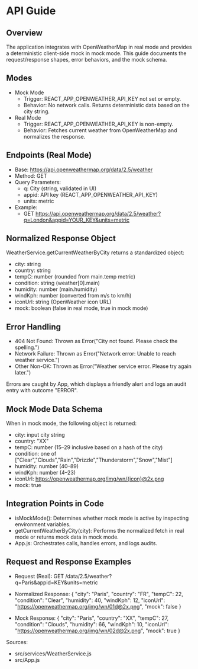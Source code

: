 # API Guide

## Overview
The application integrates with OpenWeatherMap in real mode and provides a deterministic client-side mock in mock mode. This guide documents the request/response shapes, error behaviors, and the mock schema.

## Modes
- Mock Mode
  - Trigger: REACT_APP_OPENWEATHER_API_KEY not set or empty.
  - Behavior: No network calls. Returns deterministic data based on the city string.
- Real Mode
  - Trigger: REACT_APP_OPENWEATHER_API_KEY is non-empty.
  - Behavior: Fetches current weather from OpenWeatherMap and normalizes the response.

## Endpoints (Real Mode)
- Base: https://api.openweathermap.org/data/2.5/weather
- Method: GET
- Query Parameters:
  - q: City (string, validated in UI)
  - appid: API key (REACT_APP_OPENWEATHER_API_KEY)
  - units: metric
- Example:
  - GET https://api.openweathermap.org/data/2.5/weather?q=London&appid=YOUR_KEY&units=metric

## Normalized Response Object
WeatherService.getCurrentWeatherByCity returns a standardized object:
- city: string
- country: string
- tempC: number (rounded from main.temp metric)
- condition: string (weather[0].main)
- humidity: number (main.humidity)
- windKph: number (converted from m/s to km/h)
- iconUrl: string (OpenWeather icon URL)
- mock: boolean (false in real mode, true in mock mode)

## Error Handling
- 404 Not Found: Thrown as Error("City not found. Please check the spelling.")
- Network Failure: Thrown as Error("Network error: Unable to reach weather service.")
- Other Non-OK: Thrown as Error("Weather service error. Please try again later.")

Errors are caught by App, which displays a friendly alert and logs an audit entry with outcome "ERROR".

## Mock Mode Data Schema
When in mock mode, the following object is returned:
- city: input city string
- country: "XX"
- tempC: number (15–29 inclusive based on a hash of the city)
- condition: one of ["Clear","Clouds","Rain","Drizzle","Thunderstorm","Snow","Mist"]
- humidity: number (40–89)
- windKph: number (4–23)
- iconUrl: https://openweathermap.org/img/wn/{icon}@2x.png
- mock: true

## Integration Points in Code
- isMockMode(): Determines whether mock mode is active by inspecting environment variables.
- getCurrentWeatherByCity(city): Performs the normalized fetch in real mode or returns mock data in mock mode.
- App.js: Orchestrates calls, handles errors, and logs audits.

## Request and Response Examples
- Request (Real): GET /data/2.5/weather?q=Paris&appid=KEY&units=metric
- Normalized Response:
  {
    "city": "Paris",
    "country": "FR",
    "tempC": 22,
    "condition": "Clear",
    "humidity": 40,
    "windKph": 12,
    "iconUrl": "https://openweathermap.org/img/wn/01d@2x.png",
    "mock": false
  }

- Mock Response:
  {
    "city": "Paris",
    "country": "XX",
    "tempC": 27,
    "condition": "Clouds",
    "humidity": 66,
    "windKph": 10,
    "iconUrl": "https://openweathermap.org/img/wn/02d@2x.png",
    "mock": true
  }

Sources:
- src/services/WeatherService.js
- src/App.js
